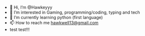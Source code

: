 - 👋 Hi, I’m @Hawkeyyy
- 👀 I’m interested in Gaming, programming/coding, typing and tech
- 🌱 I’m currently learning python (first language)
- 📫 How to reach me hawkwell13@gmail.com
- test test!!!
<!---
Hawkeyyy/Hawkeyyy is a ✨ special ✨ repository because its `README.md` (this file) appears on your GitHub profile.
You can click the Preview link to take a look at your changes.
--->
